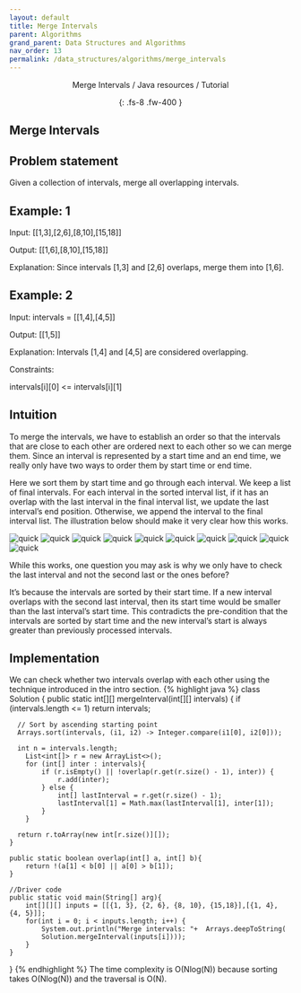 ```yaml
---
layout: default
title: Merge Intervals
parent: Algorithms
grand_parent: Data Structures and Algorithms
nav_order: 13
permalink: /data_structures/algorithms/merge_intervals
---
```

<div align="center" markdown="1">
Merge Intervals / Java resources / Tutorial

{: .fs-8 .fw-400 }
</div>

## Merge Intervals

## Problem statement
Given a collection of intervals, merge all overlapping intervals.

## Example: 1
Input: [[1,3],[2,6],[8,10],[15,18]]

Output: [[1,6],[8,10],[15,18]]

Explanation: Since intervals [1,3] and [2,6] overlaps, merge them into [1,6].

## Example: 2
Input: intervals = [[1,4],[4,5]]

Output: [[1,5]]

Explanation: Intervals [1,4] and [4,5] are considered overlapping.

Constraints:

intervals[i][0] <= intervals[i][1]

## Intuition
To merge the intervals, we have to establish an order so that the intervals that are close to each other are ordered next to each other so we can merge them. Since an interval is represented by a start time and an end time, we really only have two ways to order them by start time or end time.

Here we sort them by start time and go through each interval. We keep a list of final intervals. For each interval in the sorted interval list, if it has an overlap with the last interval in the final interval list, we update the last interval’s end position. Otherwise, we append the interval to the final interval list. The illustration below should make it very clear how this works.

![quick](https://raw.githubusercontent.com/JavaLvivDev/prog-resources/master/resources/interval/interval3.png)
![quick](https://raw.githubusercontent.com/JavaLvivDev/prog-resources/master/resources/interval/interval4.png)
![quick](https://raw.githubusercontent.com/JavaLvivDev/prog-resources/master/resources/interval/interval5.png)
![quick](https://raw.githubusercontent.com/JavaLvivDev/prog-resources/master/resources/interval/interval6.png)
![quick](https://raw.githubusercontent.com/JavaLvivDev/prog-resources/master/resources/interval/interval7.png)
![quick](https://raw.githubusercontent.com/JavaLvivDev/prog-resources/master/resources/interval/interval8.png)
![quick](https://raw.githubusercontent.com/JavaLvivDev/prog-resources/master/resources/interval/interval9.png)
![quick](https://raw.githubusercontent.com/JavaLvivDev/prog-resources/master/resources/interval/interval10.png)
![quick](https://raw.githubusercontent.com/JavaLvivDev/prog-resources/master/resources/interval/interval11.png)
![quick](https://raw.githubusercontent.com/JavaLvivDev/prog-resources/master/resources/interval/interval12.png)

While this works, one question you may ask is why we only have to check the last interval and not the second last or the ones before?

It’s because the intervals are sorted by their start time. If a new interval overlaps with the second last interval, then its start time would be smaller than the last interval’s start time. This contradicts the pre-condition that the intervals are sorted by start time and the new interval’s start is always greater than previously processed intervals.

## Implementation
We can check whether two intervals overlap with each other using the technique introduced in the intro section.
{% highlight java %}
class Solution {
    public static int[][] mergeInterval(int[][] intervals) {
      if (intervals.length <= 1)
          return intervals;

      // Sort by ascending starting point
      Arrays.sort(intervals, (i1, i2) -> Integer.compare(i1[0], i2[0]));

      int n = intervals.length;
        List<int[]> r = new ArrayList<>();
        for (int[] inter : intervals){            
            if (r.isEmpty() || !overlap(r.get(r.size() - 1), inter)) {
                r.add(inter);
            } else {
                int[] lastInterval = r.get(r.size() - 1);
                lastInterval[1] = Math.max(lastInterval[1], inter[1]);                
            }
        }

      return r.toArray(new int[r.size()][]);
    }

    public static boolean overlap(int[] a, int[] b){
        return !(a[1] < b[0] || a[0] > b[1]);
    }
        
    //Driver code
    public static void main(String[] arg){
        int[][][] inputs = [[{1, 3}, {2, 6}, {8, 10}, {15,18}],[{1, 4}, {4, 5}]];
        for(int i = 0; i < inputs.length; i++) {
            System.out.println("Merge intervals: "+  Arrays.deepToString(
            Solution.mergeInterval(inputs[i])));
        }
    }
}
{% endhighlight %}
The time complexity is O(Nlog(N)) because sorting takes O(Nlog(N)) and the traversal is O(N).